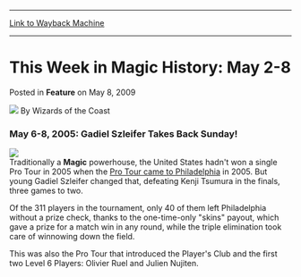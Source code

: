 
---
[Link to Wayback Machine](https://web.archive.org/web/20220122062730/https://magic.wizards.com/en/articles/archive/feature/week-magic-history-may-2-8-2009-05-08)

[_metadata_:wayback_url]:- "https://magic.wizards.com/en/articles/archive/feature/week-magic-history-may-2-8-2009-05-08"
[_metadata_:wayback_raw_url]:- "https://web.archive.org/web/20220122062730id_/https://magic.wizards.com/en/articles/archive/feature/week-magic-history-may-2-8-2009-05-08"
[_metadata_:wayback_capture_timestamp]:- "2022-01-22 06:27:30+00:00"
[_metadata_:description]:- "May 6-8, 2005: Gadiel Szleifer Takes Back Sunday!Traditionally a Magic powerhouse, the United States hadn't won a single Pro Tour in 2005 when the Pro Tour came to Philadelphia in 2005."
[_metadata_:generator]:- "Drupal 7 (http://drupal.org)"
---


This Week in Magic History: May 2-8
===================================



 Posted in **Feature**
 on May 8, 2009 






![](https://media.magic.wizards.com/styles/auth_small/public/images/person/wizards_author.jpg)
By Wizards of the Coast











### May 6-8, 2005: Gadiel Szleifer Takes Back Sunday!

![](https://media.magic.wizards.com/image_legacy_migration/sideboard/images/ptphi05/fin3.jpg)  
Traditionally a **Magic** powerhouse, the United States hadn't won a single Pro Tour in 2005 when the [Pro Tour came to Philadelphia](/en/events/coverage/szleifer-seizes-sunday) in 2005. But young Gadiel Szleifer changed that, defeating Kenji Tsumura in the finals, three games to two.

Of the 311 players in the tournament, only 40 of them left Philadelphia without a prize check, thanks to the one-time-only "skins" payout, which gave a prize for a match win in any round, while the triple elimination took care of winnowing down the field.

This was also the Pro Tour that introduced the Player's Club and the first two Level 6 Players: Olivier Ruel and Julien Nujiten.







